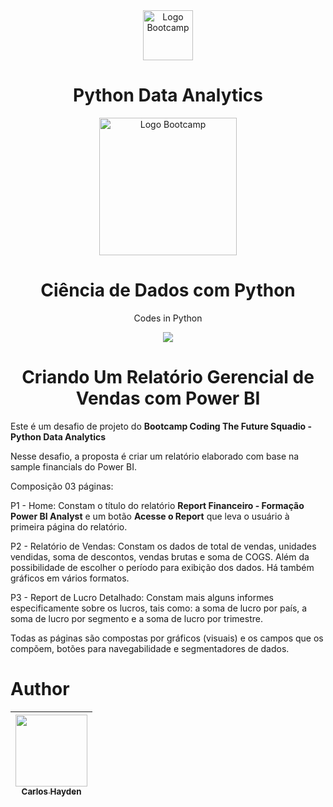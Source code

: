 <div align="center">
<img src="https://hermes.digitalinnovation.one/assets/diome/logo-full.svg" alt="Logo Bootcamp" width="80">
<h1>Python Data Analytics</h1>
<img src="https://hermes.dio.me/tracks/0136518c-68d6-4198-bdbe-6d982c3a1261.png" alt="Logo Bootcamp" width="220">

# Ciência de Dados com Python
Codes in Python



<p align="center">
<img src="http://img.shields.io/static/v1?label=STATUS&message=EM%20DESENVOLVIMENTO&color=GREEN&style=for-the-badge"/>
</p>

</div>
 
 <h1 align="center"> Criando Um Relatório Gerencial de Vendas com Power BI </h1>

Este é um desafio de projeto do **Bootcamp Coding The Future Squadio - Python Data Analytics** 

Nesse desafio, a proposta é criar um relatório elaborado com base na sample financials do Power BI. 

Composição 03 páginas:

P1 - Home: Constam o título do relatório **Report Financeiro - Formação Power BI Analyst** e um botão **Acesse o Report** que leva o usuário à primeira página do relatório.

P2 - Relatório de Vendas: Constam os dados de total de vendas, unidades vendidas, soma de descontos, vendas brutas e soma de COGS. Além da possibilidade de escolher o período para exibição dos dados. Há também gráficos em vários formatos.

P3 - Report de Lucro Detalhado: Constam mais alguns informes especificamente sobre os lucros, tais como: a soma de lucro por país, a soma de lucro por segmento e a soma de lucro por trimestre.

Todas as páginas são compostas por gráficos (visuais) e os campos que os compõem, botões para navegabilidade e segmentadores de dados.



# Author

| [<img src="https://avatars.githubusercontent.com/u/79289647?v=4" width=115><br><sub>Carlos Hayden</sub>](https://github.com/JunhaumHayden) |
| :---: |
